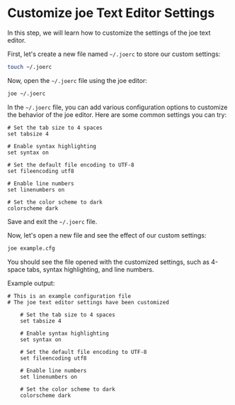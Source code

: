 # Customize joe Text Editor Settings

In this step, we will learn how to customize the settings of the joe text editor.

First, let's create a new file named `~/.joerc` to store our custom settings:

```bash
touch ~/.joerc
```

Now, open the `~/.joerc` file using the joe editor:

```bash
joe ~/.joerc
```

In the `~/.joerc` file, you can add various configuration options to customize the behavior of the joe editor. Here are some common settings you can try:

```
# Set the tab size to 4 spaces
set tabsize 4

# Enable syntax highlighting
set syntax on

# Set the default file encoding to UTF-8
set fileencoding utf8

# Enable line numbers
set linenumbers on

# Set the color scheme to dark
colorscheme dark
```

Save and exit the `~/.joerc` file.

Now, let's open a new file and see the effect of our custom settings:

```bash
joe example.cfg
```

You should see the file opened with the customized settings, such as 4-space tabs, syntax highlighting, and line numbers.

Example output:

```
# This is an example configuration file
# The joe text editor settings have been customized

    # Set the tab size to 4 spaces
    set tabsize 4

    # Enable syntax highlighting
    set syntax on

    # Set the default file encoding to UTF-8
    set fileencoding utf8

    # Enable line numbers
    set linenumbers on

    # Set the color scheme to dark
    colorscheme dark
```
